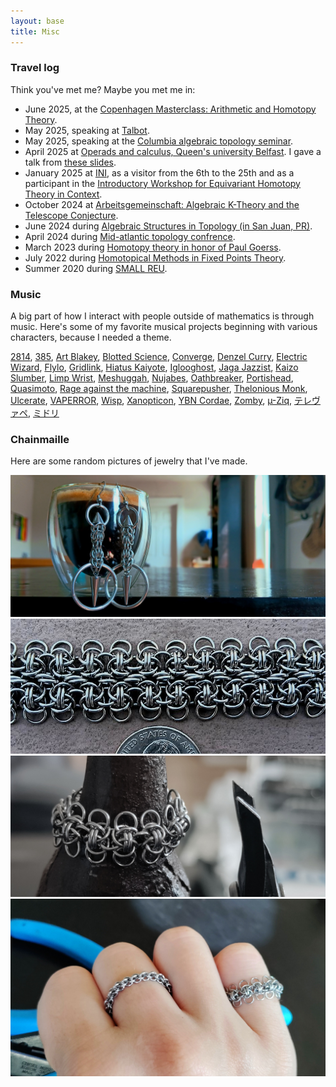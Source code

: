 ```yaml
---
layout: base
title: Misc
---
```


### Travel log
Think you've met me?
Maybe you met me in:
<ul>
	<li>  
		June 2025, at the <a href="https://sites.google.com/view/talbotworkshop/past-talbots/talbot-2025?authuser=0">Copenhagen Masterclass: Arithmetic and Homotopy Theory</a>.
	</li>
	<li>
		May 2025, speaking at <a href="https://sites.google.com/view/talbotworkshop/past-talbots/talbot-2025?authuser=0">Talbot</a>.
	</li>
	<li>
		May 2025, speaking at the <a href="https://lzyang257.github.io/organization-and-activities/seminar_spring2025/">Columbia algebraic topology seminar</a>.
	</li>
	<li>
		April 2025 at <a href="https://www.newton.ac.uk/event/ehtw02/">Operads and calculus, Queen's university Belfast</a>. I gave a talk from
		<a href="/files/dunn_handout.pdf">these slides</a>.
	</li>
	<li> January 2025 at <a href="https://www.newton.ac.uk/event/eht/">INI</a>, as a visitor from the 6th to the 25th and as a participant in the <a href="https://www.newton.ac.uk/event/ehtw01/">Introductory Workshop for Equivariant Homotopy Theory in Context</a>.
 	</li>
    <li>
        October 2024 at <a href="https://www.mfo.de/occasion/2442/www_view">Arbeitsgemeinschaft: Algebraic K-Theory and the Telescope Conjecture</a>.
    </li>
    <li>
        June 2024 during <a href="https://algtoppr.github.io/">Algebraic Structures in Topology (in San Juan, PR)</a>.
    </li>
    <li>
        April 2024 during <a href="https://cos.northeastern.edu/events/mid-atlantic-topology-conference-2024/">Mid-atlantic topology confrence</a>.
    </li>
    <li>
        March 2023 during <a href="https://antieau.github.io/workshops/202301-goerss.html">Homotopy theory in honor of Paul Goerss</a>.
    </li>
    <li>
        July 2022 during <a href="https://sites.google.com/colorado.edu/fixedpointtheory2020/">Homotopical Methods in Fixed Points Theory</a>.
    </li>
    <li>
        Summer 2020 during <a href="https://math.williams.edu/small/">SMALL REU</a>.
    </li>
</ul>   

### Music

A big part of how I interact with people outside of mathematics is through music. 
Here's some of my favorite musical projects beginning with various characters, because I needed a theme.

 [2814](https://youtu.be/F9L4q-0Pi4E), [385](https://youtu.be/RjgYADDWOFU), [Art Blakey](https://youtu.be/lBH-6CJYdJ4), [Blotted Science](https://youtu.be/okqWuxTJPJ0), [Converge](https://www.youtube.com/watch?v=H_Ida5HP714&list=PL-XbTEkQt3TZ2e2H9N5eZvvSAH6SsLbkU&index=4), [Denzel Curry](https://youtu.be/fOO1mWLGhh8), [Electric Wizard](https://youtu.be/ZdlEIlq9nZg), [Flylo](https://youtu.be/BTV2SgHSylQ), [Gridlink](https://youtu.be/po8WkvboW4M), [Hiatus Kaiyote](https://www.youtube.com/watch?v=igpnRIrmm3o&list=PLP1lC0FnuI0KoVzNYa_aEQr29esBLgcET&index=2), [Iglooghost](https://youtu.be/MId3KYmvsXI), [Jaga Jazzist](https://youtu.be/36aZyBDeE3E), [Kaizo Slumber](https://youtu.be/DL3wpyAXmCc?t=230), [Limp Wrist](https://youtu.be/uRk7vtQAjZo), [Meshuggah](https://youtu.be/EB8Og6PcJ1Q), [Nujabes](https://youtu.be/SvsMn7gn5zU), [Oathbreaker](https://youtu.be/tMTAkIDRHiA), [Portishead](https://youtu.be/FvFY2Stxlzc), [Quasimoto](https://youtu.be/QA7QdGhF488), [Rage against the machine](https://youtu.be/bWXazVhlyxQ), [Squarepusher](https://youtu.be/SOEYaBxT29U?feature=shared), [Thelonious Monk](https://youtu.be/uJs2eCqhTN0), [Ulcerate](https://youtu.be/5uOHFoEHCkc), [VAPERROR](https://youtu.be/aqZdNSshk0c), [Wisp](https://youtu.be/Xkj3h5AWrfk), [Xanopticon](https://youtu.be/qIu2nAnOKZw), [YBN Cordae](https://youtu.be/7lzE0kQnVIk), [Zomby](https://www.youtube.com/watch?v=WB2fcq3g5TE&list=PL5j0jicMiy3ys6VACSXYYWHS8q9tNZXAx), [µ-Ziq](https://www.youtube.com/watch?v=T5ut41xU2TI&list=PLlJE0DQlU35YSv0AQk_3ZxFPOBwveX0El), [テレヴァペ](https://youtu.be/MH63Pvj9-ZE), [ミドリ](https://www.youtube.com/watch?v=UTRJgn04VcI)

### Chainmaille

Here are some random pictures of jewelry that I've made.


![earrings](/files/earring.jpg)
![bracelet](/files/padded_demeter.jpg)
![ring 1](/files/pinky_ring.jpg)
![ring 1](/files/pinky_ring2.jpg)
